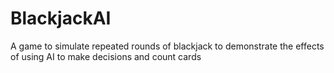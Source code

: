 # BlackjackAI
A game to simulate repeated rounds of blackjack to demonstrate the effects of using AI to make decisions and count cards
